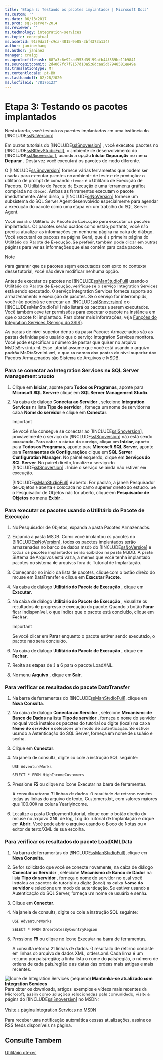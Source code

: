 ```yaml
---
title: 'Etapa 3: Testando os pacotes implantados | Microsoft Docs'
ms.custom: ''
ms.date: 06/13/2017
ms.prod: sql-server-2014
ms.reviewer: ''
ms.technology: integration-services
ms.topic: conceptual
ms.assetid: 9159da3f-c9ca-4015-9e85-3bf4373a1349
author: janinezhang
ms.author: janinez
manager: craigg
ms.openlocfilehash: 687a3c6e92dad953d39199afb446389bc11b9841
ms.sourcegitcommit: 2d4067fc7f2157d10a526dcaa5d67948581ee49e
ms.translationtype: MT
ms.contentlocale: pt-BR
ms.lasthandoff: 02/28/2020
ms.locfileid: "78176123"
---
```

# <a name="step-3-testing-the-deployed-packages"></a>Etapa 3: Testando os pacotes implantados
  Nesta tarefa, você testará os pacotes implantados em uma instância do [!INCLUDE[ssNoVersion](../includes/ssnoversion-md.md)].

 Em outros tutoriais do [!INCLUDE[ssISnoversion](../includes/ssisnoversion-md.md)] , você executou pacotes no [!INCLUDE[ssBIDevStudioFull](../includes/ssbidevstudiofull-md.md)], o ambiente de desenvolvimento do [!INCLUDE[ssISnoversion](../includes/ssisnoversion-md.md)], usando a opção **Iniciar Depuração** no menu **Depurar** . Desta vez você executará os pacotes de modo diferente.

 O [!INCLUDE[ssISnoversion](../includes/ssisnoversion-md.md)] fornece várias ferramentas que podem ser usadas para executar pacotes no ambiente de teste e de produção: o utilitário de prompt de comando `dtexec` e o Utilitário de Execução de Pacotes. O Utilitário do Pacote de Execução é uma ferramenta gráfica compilada no `dtexec`. Ambas as ferramentas executam o pacote imediatamente. Além disso, o [!INCLUDE[ssNoVersion](../includes/ssnoversion-md.md)] fornece um subsistema do SQL Server Agent desenvolvido especialmente para agendar a execução do pacote como uma etapa em um trabalho do SQL Server Agent.

 Você usará o Utilitário do Pacote de Execução para executar os pacotes implantados. Os pacotes serão usados como estão; portanto, você não precisa atualizar as informações em nenhuma página na caixa de diálogo. Você executará os pacotes na página Geral, que é a primeira página do Utilitário do Pacote de Execução. Se preferir, também pode clicar em outras páginas para ver as informações que elas contêm para cada pacote.

> [!NOTE]
>  Para garantir que os pacotes sejam executados com êxito no contexto desse tutorial, você não deve modificar nenhuma opção.

 Antes de executar os pacotes no [!INCLUDE[ssManStudioFull](../includes/ssmanstudiofull-md.md)] usando o Utilitário do Pacote de Execução, verifique se o serviço Integration Services está sendo executado. O serviço Integration Services fornece suporte ao armazenamento e execução de pacotes. Se o serviço for interrompido, você não poderá se conectar ao [!INCLUDE[ssISnoversion](../includes/ssisnoversion-md.md)] e o [!INCLUDE[ssManStudioFull](../includes/ssmanstudiofull-md.md)] não listará os pacotes a serem executados. Você também deve ter permissões para executar o pacote na instância em que o pacote foi implantado. Para obter mais informações, veja [Funções do Integration Services &#40;Serviço do SSIS&#41;](security/integration-services-roles-ssis-service.md).

 As pastas de nível superior dentro da pasta Pacotes Armazenados são as pastas definidas pelo usuário que o serviço Integration Services monitora. Você pode especificar o número de pastas que quiser no arquivo MsDtsSrvr.ini.xml. Esse tutorial assume que você está usando o arquivo padrão MsDtsSrvr.ini.xml, e que os nomes das pastas de nível superior dos Pacotes Armazenados são Sistema de Arquivos e MSDB.

### <a name="to-connect-to-integration-services-in-sql-server-management-studio"></a>Para se conectar ao Integration Services no SQL Server Management Studio

1.  Clique em **Iniciar**, aponte para **Todos os Programas**, aponte para **Microsoft SQL Server**e clique em **SQL Server Management Studio**.

2.  Na caixa de diálogo **Conectar ao Servidor** , selecione **Integration Services** na lista **Tipo de servidor** , forneça um nome de servidor na caixa **Nome do servidor** e clique em **Conectar**.

    > [!IMPORTANT]
    >  Se você não consegue se conectar ao [!INCLUDE[ssISnoversion](../includes/ssisnoversion-md.md)], provavelmente o serviço do [!INCLUDE[ssISnoversion](../includes/ssisnoversion-md.md)] não está sendo executado. Para saber o status do serviço, clique em **Iniciar**, aponte para **Todos os Programas**, aponte para **Microsoft SQL Server**, aponte para **Ferramentas de Configuração**e clique em **SQL Server Configuration Manager**. No painel esquerdo, clique em **Serviços do SQL Server**. No painel direito, localize o serviço do [!INCLUDE[ssISnoversion](../includes/ssisnoversion-md.md)] . Inicie o serviço se ainda não estiver em execução.

     [!INCLUDE[ssManStudioFull](../includes/ssmanstudiofull-md.md)] é aberto. Por padrão, a janela Pesquisador de Objetos é aberta e colocada no canto superior direito do estúdio. Se o Pesquisador de Objetos não for aberto, clique em **Pesquisador de Objetos** no menu **Exibir** .

### <a name="to-run-the-packages-using-the-execute-package-utility"></a>Para executar os pacotes usando o Utilitário do Pacote de Execução

1.  No Pesquisador de Objetos, expanda a pasta Pacotes Armazenados.

2.  Expanda a pasta MSDB. Como você implantou os pacotes no [!INCLUDE[ssNoVersion](../includes/ssnoversion-md.md)], todos os pacotes implantados serão armazenados no banco de dados msdb do [!INCLUDE[ssNoVersion](../includes/ssnoversion-md.md)] e todos os pacotes implantados serão exibidos na pasta MSDB. A pasta Sistema de Arquivos está vazia, a menos que você tenha implantado pacotes no sistema de arquivos fora do Tutorial de Implantação.

3.  Começando no início da lista de pacotes, clique com o botão direito do mouse em DataTransfer e clique em **Executar Pacote**.

4.  Na caixa de diálogo **Utilitário do Pacote de Execução** , clique em **Executar**.

5.  Na caixa de diálogo **Utilitário do Pacote de Execução** , visualize os resultados de progresso e execução do pacote. Quando o botão **Parar** ficar indisponível, o que indica que o pacote está concluído, clique em **Fechar**.

    > [!IMPORTANT]
    >  Se você clicar em **Parar** enquanto o pacote estiver sendo executado, o pacote não será concluído.

6.  Na caixa de diálogo **Utilitário do Pacote de Execução** , clique em **Fechar**.

7.  Repita as etapas de 3 a 6 para o pacote LoadXML.

8.  No menu **Arquivo** , clique em **Sair**.

### <a name="to-verify-the-results-of-the-datatransfer-package"></a>Para verificar os resultados do pacote DataTransfer

1.  Na barra de ferramentas do [!INCLUDE[ssManStudioFull](../includes/ssmanstudiofull-md.md)], clique em **Nova Consulta**.

2.  Na caixa de diálogo **Conectar ao Servidor** , selecione **Mecanismo de Banco de Dados** na lista **Tipo de servidor** , forneça o nome do servidor no qual você instalou os pacotes do tutorial ou digite (local) na caixa **Nome do servidor** e selecione um modo de autenticação. Se estiver usando a Autenticação do SQL Server, forneça um nome de usuário e senha.

3.  Clique em **Conectar**.

4.  Na janela de consulta, digite ou cole a instrução SQL seguinte:

     `USE AdventureWorks`

     `SELECT * FROM HighIncomeCustomers`

5.  Pressione **F5** ou clique no ícone Executar na barra de ferramentas.

     A consulta retorna 31 linhas de dados. O resultado de retorno contém todas as linhas do arquivo de texto, Customers.txt, com valores maiores que 100.000 na coluna YearlyIncome.

6.  Localize a pasta DeploymentTutorial, clique com o botão direito do mouse no arquivo XML de log, Log do Tutorial de Implantação e clique em **Abrir**. Você pode abrir o arquivo usando o Bloco de Notas ou o editor de texto/XML de sua escolha.

### <a name="to-verify-the-results-of-the-loadxmldata-package"></a>Para verificar os resultados do pacote LoadXMLData

1.  Na barra de ferramentas do [!INCLUDE[ssManStudioFull](../includes/ssmanstudiofull-md.md)], clique em **Nova Consulta**.

2.  Se for solicitado que você se conecte novamente, na caixa de diálogo **Conectar ao Servidor** , selecione **Mecanismo de Banco de Dados** na lista **Tipo de servidor** , forneça o nome do servidor no qual você instalou os pacotes do tutorial ou digite (local) na caixa **Nome do servidor** e selecione um modo de autenticação. Se estiver usando a Autenticação do SQL Server, forneça um nome de usuário e senha.

3.  Clique em **Conectar**.

4.  Na janela de consulta, digite ou cole a instrução SQL seguinte:

     `USE AdventureWorks`

     `SELECT * FROM OrderDatesByCountryRegion`

5.  Pressione **F5** ou clique no ícone Executar na barra de ferramentas.

     A consulta retorna 21 linhas de dados. O resultado de retorno consiste em linhas do arquivo de dados XML, orders.xml. Cada linha é um resumo por país/região; a linha lista o nome do país/região, o número de ordens de cada país/região e as datas das ordens mais antigas e mais recentes.

![Ícone de Integration Services (pequeno)](media/dts-16.gif "Ícone do Integration Services (pequeno)")  **Mantenha-se atualizado com Integration Services**<br /> Para obter os downloads, artigos, exemplos e vídeos mais recentes da Microsoft, assim como soluções selecionadas pela comunidade, visite a página do [!INCLUDE[ssISnoversion](../includes/ssisnoversion-md.md)] no MSDN:<br /><br /> [Visite a página Integration Services no MSDN](https://go.microsoft.com/fwlink/?LinkId=136655)<br /><br /> Para receber uma notificação automática dessas atualizações, assine os RSS feeds disponíveis na página.

## <a name="see-also"></a>Consulte Também
 [Utilitário dtexec](packages/dtexec-utility.md)


